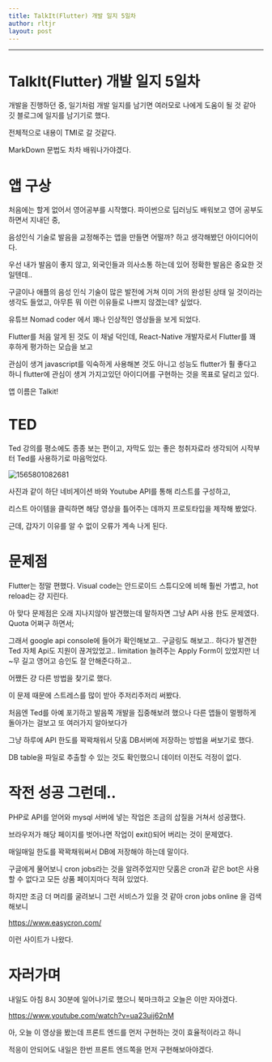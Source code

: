 ```yaml
---
title: TalkIt(Flutter) 개발 일지 5일차
author: rltjr
layout: post
---
```


---

# TalkIt(Flutter) 개발 일지 5일차

개발을 진행하던 중, 일기처럼 개발 일지를 남기면 여러모로 나에게 도움이 될 것 같아 깃 블로그에 일지를 남기기로 했다. 

전체적으로 내용이 TMI로 갈 것같다.

MarkDown 문법도 차차 배워나가야겠다.





# 앱 구상



처음에는 할게 없어서 영어공부를 시작했다. 파이썬으로 딥러닝도 배워보고 영어 공부도 하면서 지내던 중,

음성인식 기술로 발음을 교정해주는 앱을 만들면 어떨까? 하고 생각해봤던 아이디어이다.

우선 내가 발음이 좋지 않고, 외국인들과 의사소통 하는데 있어 정확한 발음은 중요한 것 일텐데.. 

구글이나 애플의 음성 인식 기술이 많은 발전에 거쳐 이미 거의 완성된 상태 일 것이라는 생각도 들었고, 아무튼 뭐 이런 이유들로 나쁘지 않겠는데? 싶었다.

유튜브 Nomad coder 에서 꽤나 인상적인 영상들을 보게 되었다.

Flutter를 처음 알게 된 것도 이 채널 덕인데, React-Native 개발자로서 Flutter를 꽤 후하게 평가하는 모습을 보고

관심이 생겨 javascript를 익숙하게 사용해본 것도 아니고 성능도 flutter가 훨 좋다고 하니 flutter에 관심이 생겨 가지고있던 아이디어를 구현하는 것을 목표로 달리고 있다.

앱 이름은 Talkit!



# TED

Ted 강의를 평소에도 종종 보는 편이고, 자막도 있는 좋은 청취자료라 생각되어 시작부터 Ted를 사용하기로 마음먹었다.

![1565801082681](C:\Users\rltjr\Documents\GitHub\shining-stone.github.io\_posts\1565801082681.png)



사진과 같이 하단 네비게이션 바와 Youtube API를 통해 리스트를 구성하고,

리스트 아이템을 클릭하면 해당 영상을 틀어주는 데까지 프로토타입을 제작해 봤었다.

근데, 갑자기 이유를 알 수 없이 오류가 계속 나게 된다.

# 문제점

Flutter는 정말 편했다. Visual code는 안드로이드 스튜디오에 비해 훨씬 가볍고, hot reload는 걍 지린다. 



아 맞다 문제점은 오래 지나지않아 발견했는데 말하자면 그냥  API 사용 한도 문제였다. Quota 어쩌구 하면서;

그래서 google api console에 들어가 확인해보고.. 구글링도 해보고.. 하다가 발견한 Ted 자체 Api도 지원이 끊겨있었고.. limitation 늘려주는 Apply Form이 있었지만 너~무 길고 영어고 승인도 잘 안해준다하고..

어쨌든 걍 다른 방법을 찾기로 했다.

이 문제 때문에 스트레스를 많이 받아 주저리주저리 써봤다.

처음엔 Ted를 아예 포기하고 발음쪽 개발을 집중해보려 했으나 다른 앱들이 멀쩡하게 돌아가는 걸보고 또 여러가지 알아보다가 

그냥 하루에 API 한도를 꽉꽉채워서 닷홈 DB서버에 저장하는 방법을 써보기로 했다.

DB table을 파일로 추출할 수 있는 것도 확인했으니 데이터 이전도 걱정이 없다.



# 작전 성공 그런데..

PHP로 API를 얻어와 mysql 서버에 넣는 작업은 조금의 삽질을 거쳐서 성공했다.

브라우저가 해당 페이지를 벗어나면 작업이 exit()되어 버리는 것이 문제였다.

매일매일 한도를 꽉꽉채워써서 DB에 저장해야 하는데 말이다.

구글에게 물어보니 cron jobs라는 것을 알려주었지만 닷홈은 cron과 같은 bot은 사용 할 수 없다고 모든 상품 페이지마다 적혀 있었다.

하지만 조금 더 머리를 굴려보니 그런 서비스가 있을 것 같아 cron jobs online 을 검색해보니

https://www.easycron.com/

이런 사이트가 나왔다. 



# 자러가며



내일도 아침 8시 30분에 일어나기로 했으니 북마크하고 오늘은 이만 자야겠다.

https://www.youtube.com/watch?v=ua23uij62nM

아, 오늘 이 영상을 봤는데 프론트 엔드를 먼저 구현하는 것이 효율적이라고 하니 

적응이 안되어도 내일은 한번 프론트 엔드쪽을 먼저 구현해보아야겠다.







